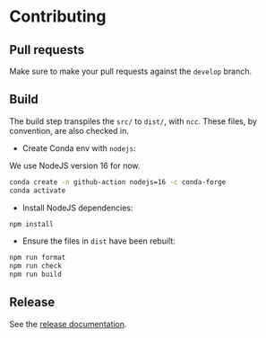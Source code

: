 # Contributing

## Pull requests

Make sure to make your pull requests against the `develop` branch.

## Build

The build step transpiles the `src/` to `dist/`, with `ncc`. These files, by
convention, are also checked in.

- Create Conda env with `nodejs`:

We use NodeJS version 16 for now.

```bash
conda create -n github-action nodejs=16 -c conda-forge
conda activate
```

- Install NodeJS dependencies:

```bash
npm install
```

- Ensure the files in `dist` have been rebuilt:

```bash
npm run format
npm run check
npm run build
```

## Release

See the [release documentation](./RELEASE.md).
